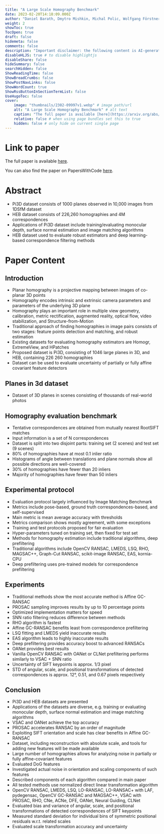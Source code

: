 ```yaml
---
title: "A Large Scale Homography Benchmark"
date: 2023-02-20T14:18:09.000Z
author: "Daniel Barath, Dmytro Mishkin, Michal Polic, Wolfgang Förstner, Jiri Matas"
weight: 2
showToc: true
TocOpen: true
draft: false
hidemeta: false
comments: false
description: "Important disclaimer: the following content is AI-generated, please make sure to fact check the presented information by reading the full paper."
disableHLJS: true # to disable highlightjs
disableShare: false
hideSummary: false
searchHidden: false
ShowReadingTime: false
ShowBreadCrumbs: false
ShowPostNavLinks: false
ShowWordCount: true
ShowRssButtonInSectionTermList: false
UseHugoToc: false
cover:
    image: "thumbnails/2302-09997v1.webp" # image path/url
    alt: "A Large Scale Homography Benchmark" # alt text
    caption: "The full paper is available [here](https://arxiv.org/abs/2302.09997)." # display caption under cover
    relative: false # when using page bundles set this to true
    hidden: false # only hide on current single page
---
```


# Link to paper
The full paper is available [here](https://arxiv.org/abs/2302.09997).

You can also find the paper on PapersWithCode [here](https://paperswithcode.com/paper/a-large-scale-homography-benchmark).

# Abstract
- Pi3D dataset consists of 1000 planes observed in 10,000 images from 1DSfM dataset
- HEB dataset consists of 226,260 homographies and 4M correspondences
- Applications of Pi3D dataset include training/evaluating monocular depth, surface normal estimation and image matching algorithms
- HEB dataset used to evaluate robust estimators and deep learning-based correspondence filtering methods

# Paper Content

## Introduction
- Planar homography is a projective mapping between images of co-planar 3D points
- Homography encodes intrinsic and extrinsic camera parameters and parameters of the underlying 3D plane
- Homography plays an important role in multiple view geometry, calibration, metric rectification, augmented reality, optical flow, video stabilization, and Structure-from-Motion
- Traditional approach of finding homographies in image pairs consists of two stages: feature points detection and matching, and robust estimation
- Existing datasets for evaluating homography estimators are Homogr, ExtremeView, and HPatches
- Proposed dataset is Pi3D, consisting of 1046 large planes in 3D, and HEB, containing 226 260 homographies
- Dataset can be used to evaluate uncertainty of partially or fully affine covariant feature detectors

## Planes in 3d dataset
- Dataset of 3D planes in scenes consisting of thousands of real-world photos

## Homography evaluation benchmark
- Tentative correspondences are obtained from mutually nearest RootSIFT matches
- Input information is a set of N correspondences
- Dataset is split into two disjoint parts: training set (2 scenes) and test set (9 scenes)
- 80% of homographies have at most 0.1 inlier ratio
- Histograms of angle between translations and plane normals show all possible directions are well-covered
- 30% of homographies have fewer than 20 inliers
- Majority of homographies have fewer than 50 inliers

## Experimental protocol
- Evaluation protocol largely influenced by Image Matching Benchmark
- Metrics include pose-based, ground truth correspondences-based, and self-supervised
- Main metric is mean average accuracy with thresholds
- Metrics comparison shows mostly agreement, with some exceptions
- Training and test protocols proposed for fair evaluation
- Hyper-parameters tuned on training set, then fixed for test set
- Methods for homography estimation include traditional algorithms, deep prefiltering
- Traditional algorithms include OpenCV RANSAC, LMEDS, LSQ, RHO, MAGSAC++, Graph-Cut RANSAC, scikit-image RANSAC, EAS, kornia-CPU
- Deep prefiltering uses pre-trained models for correspondence prefiltering

## Experiments
- Traditional methods show the most accurate method is Affine GC-RANSAC
- PROSAC sampling improves results by up to 10 percentage points
- Optimized implementation matters for speed
- SNN ratio filtering reduces difference between methods
- RHO algorithm is fastest
- Affine GC-RANSAC benefits least from correspondence prefiltering
- LSQ fitting and LMEDS yield inaccurate results
- EAS algorithm leads to highly inaccurate results
- Deep prefiltering provides accuracy boost to advanced RANSACs
- OANet provides best results
- Vanilla OpenCV RANSAC with OANet or CLNet prefiltering performs similarly to VSAC + SNN ratio
- Uncertainty of SIFT keypoints is approx. 1/3 pixel
- STD of angular, scale, and positional transformations of detected correspondences is approx. 12°, 0.51, and 0.67 pixels respectively

## Conclusion
- Pi3D and HEB datasets are presented
- Applications of the datasets are diverse, e.g. training or evaluating monocular depth, surface normal estimation and image matching algorithms
- VSAC and OANet achieve the top accuracy
- PROSAC accelerates RANSAC by an order of magnitude
- Exploiting SIFT orientation and scale has clear benefits in Affine GC-RANSAC
- Dataset, including reconstruction with absolute scale, and tools for adding new features will be made available
- Large number of homographies allows for analyzing noise in partially or fully affine-covariant features
- Evaluated DoG features
- Investigated actual noise in orientation and scaling components of such features
- Described components of each algorithm compared in main paper
- All tested methods use normalized direct linear transformation algorithm
- OpenCV RANSAC, LMEDS, LSQ, LO-RANSAC, LO-RANSAC+ with LAF, pydegensac, OpenCV GC-RANSAC and MAGSAC++, VSAC with PROSAC, RHO, CNe, ACNe, DFE, OANet, Neural Guiding, CLNet
- Evaluated bias and variance of angular, scale, and positional transformations of detected correspondences of SIFT keypoints
- Measured standard deviation for individual bins of symmetric positional residuals w.r.t. related scales
- Evaluated scale transformation accuracy and uncertainty
